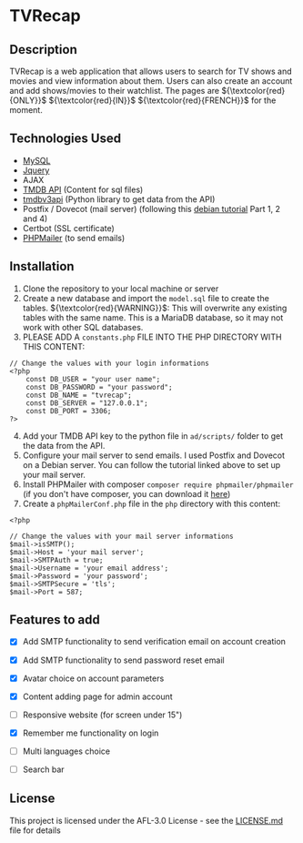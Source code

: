 # TVRecap

## Description
TVRecap is a web application that allows users to search for TV shows and movies and view information about them. Users can also create an account and add shows/movies to their watchlist. The pages are ${\textcolor{red}{ONLY}}$ ${\textcolor{red}{IN}}$ ${\textcolor{red}{FRENCH}}$ for the moment.

## Technologies Used
- [MySQL](https://www.mysql.com/)
- [Jquery](https://jquery.com/)
- AJAX
- [TMDB API](https://developer.themoviedb.org/docs/getting-started) (Content for sql files)
- [tmdbv3api](https://pypi.org/project/tmdbv3api/) (Python library to get data from the API)
- Postfix / Dovecot (mail server) (following this [debian tutorial](https://www.linuxbabe.com/mail-server/build-email-server-from-scratch-debian-postfix-smtp) Part 1, 2 and 4)
- Certbot (SSL certificate)
- [PHPMailer](https://github.com/PHPMailer/PHPMailer) (to send emails)

## Installation
1. Clone the repository to your local machine or server
2. Create a new database and import the `model.sql` file to create the tables.
${\textcolor{red}{WARNING}}$: This will overwrite any existing tables with the same name. This is a MariaDB database, so it may not work with other SQL databases.
3. PLEASE ADD A `constants.php` FILE INTO THE PHP DIRECTORY WITH THIS CONTENT:
```
// Change the values with your login informations
<?php
    const DB_USER = "your user name";
    const DB_PASSWORD = "your password";
    const DB_NAME = "tvrecap";
    const DB_SERVER = "127.0.0.1";
    const DB_PORT = 3306;
?>
```
4. Add your TMDB API key to the python file in `ad/scripts/` folder to get the data from the API.
5. Configure your mail server to send emails. I used Postfix and Dovecot on a Debian server. You can follow the tutorial linked above to set up your mail server.
6. Install PHPMailer with composer `composer require phpmailer/phpmailer` (if you don't have composer, you can download it [here](https://getcomposer.org/download/))
7. Create a `phpMailerConf.php` file in the `php` directory with this content:
```
<?php

// Change the values with your mail server informations
$mail->isSMTP();
$mail->Host = 'your mail server';
$mail->SMTPAuth = true;
$mail->Username = 'your email address';
$mail->Password = 'your password';
$mail->SMTPSecure = 'tls';
$mail->Port = 587;
```

## Features to add
- [X] Add SMTP functionality to send verification email on account creation
- [X] Add SMTP functionality to send password reset email
- [X] Avatar choice on account parameters
- [X] Content adding page for admin account
- [ ] Responsive website (for screen under 15")
- [X] Remember me functionality on login
- [ ] Multi languages choice
- [ ] Search bar
      

## License
This project is licensed under the AFL-3.0 License - see the [LICENSE.md](LICENSE.md) file for details
